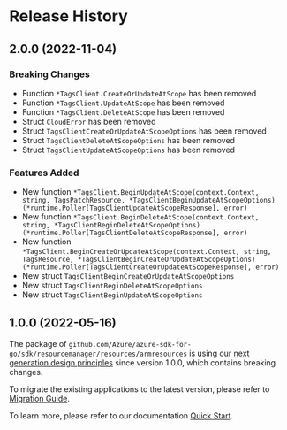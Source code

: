 # Release History

## 2.0.0 (2022-11-04)
### Breaking Changes

- Function `*TagsClient.CreateOrUpdateAtScope` has been removed
- Function `*TagsClient.UpdateAtScope` has been removed
- Function `*TagsClient.DeleteAtScope` has been removed
- Struct `CloudError` has been removed
- Struct `TagsClientCreateOrUpdateAtScopeOptions` has been removed
- Struct `TagsClientDeleteAtScopeOptions` has been removed
- Struct `TagsClientUpdateAtScopeOptions` has been removed

### Features Added

- New function `*TagsClient.BeginUpdateAtScope(context.Context, string, TagsPatchResource, *TagsClientBeginUpdateAtScopeOptions) (*runtime.Poller[TagsClientUpdateAtScopeResponse], error)`
- New function `*TagsClient.BeginDeleteAtScope(context.Context, string, *TagsClientBeginDeleteAtScopeOptions) (*runtime.Poller[TagsClientDeleteAtScopeResponse], error)`
- New function `*TagsClient.BeginCreateOrUpdateAtScope(context.Context, string, TagsResource, *TagsClientBeginCreateOrUpdateAtScopeOptions) (*runtime.Poller[TagsClientCreateOrUpdateAtScopeResponse], error)`
- New struct `TagsClientBeginCreateOrUpdateAtScopeOptions`
- New struct `TagsClientBeginDeleteAtScopeOptions`
- New struct `TagsClientBeginUpdateAtScopeOptions`


## 1.0.0 (2022-05-16)

The package of `github.com/Azure/azure-sdk-for-go/sdk/resourcemanager/resources/armresources` is using our [next generation design principles](https://azure.github.io/azure-sdk/general_introduction.html) since version 1.0.0, which contains breaking changes.

To migrate the existing applications to the latest version, please refer to [Migration Guide](https://aka.ms/azsdk/go/mgmt/migration).

To learn more, please refer to our documentation [Quick Start](https://aka.ms/azsdk/go/mgmt).